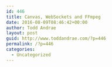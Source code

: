 ```yaml
---
id: 446
title: Canvas, WebSockets and FFmpeg
date: 2016-08-09T08:46:42+00:00
author: Todd Andrae
layout: post
guid: http://www.toddandrae.com/?p=446
permalink: /?p=446
categories:
  - Uncategorized
---
```

